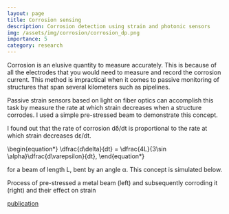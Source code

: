 ```yaml
---
layout: page
title: Corrosion sensing
description: Corrosion detection using strain and photonic sensors
img: /assets/img/corrosion/corrosion_dp.png
importance: 5
category: research
---
```


Corrosion is an elusive quantity to measure accurately. This is because of all the electrodes that you would need to measure and record the corrosion current. This method is impractical when it comes to passive monitoring of structures that span several kilometers such as pipelines.

Passive strain sensors based on light on fiber optics can accomplish this task by measure the rate at which strain decreases when a structure corrodes. I used a simple pre-stressed beam to demonstrate this concept.

I found out that the rate of corrosion d&delta;/dt is proportional to the rate at which strain decreases d&epsilon;/dt.

<p>
\begin{equation*}
\dfrac{d\delta}{dt} = \dfrac{4L}{3\sin \alpha}\dfrac{d\varepsilon}{dt},
\end{equation*}
</p>

for a beam of length L, bent by an angle &alpha;. This concept is simulated below.
<div class="row justify-content-sm-center">
    <div class="col-sm-6 mt-3 mt-md-0">
        <img class="img-fluid rounded z-depth-1" src="{{ '/assets/img/corrosion/loading.gif' | relative_url }}" alt="" title="loading"/>
    </div>
    <div class="col-sm-6 mt-3 mt-md-0">
        <img class="img-fluid rounded z-depth-1" src="{{ '/assets/img/corrosion/corrosion.gif' | relative_url }}" alt="" title="corrosion"/>
    </div>
</div>
<div class="caption">
    Process of pre-stressed a metal beam (left) and subsequently corroding it (right) and their effect on strain
</div>

<a href="http://dx.doi.org/10.1016/j.snb.2016.05.167s" target="_blank"><i class="fas fa-book"></i> publication</a>&nbsp;&nbsp;